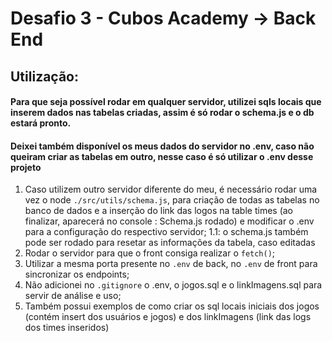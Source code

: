 # Desafio 3 - Cubos Academy -> Back End

## Utilização:

#### Para que seja possível rodar em qualquer servidor, utilizei sqls locais que inserem dados nas tabelas criadas, assim é só rodar o schema.js e o db estará pronto.

#### Deixei também disponível os meus dados do servidor no .env, caso não queiram criar as tabelas em outro, nesse caso é só utilizar o .env desse projeto

1. Caso utilizem outro servidor diferente do meu, é necessário rodar uma vez o node `./src/utils/schema.js`, para criação de todas as tabelas no banco de dados e a inserção do link das logos na table times (ao finalizar, aparecerá no console : Schema.js rodado) e modificar o .env para a configuração do respectivo servidor;
   1.1: o schema.js também pode ser rodado para resetar as informações da tabela, caso editadas
2. Rodar o servidor para que o front consiga realizar o `fetch()`;
3. Utilizar a mesma porta presente no `.env` de back, no `.env` de front para sincronizar os endpoints;
4. Não adicionei no `.gitignore` o .env, o jogos.sql e o linkImagens.sql para servir de análise e uso;
5. Também possui exemplos de como criar os sql locais iniciais dos jogos (contém insert dos usuários e jogos) e dos linkImagens (link das logs dos times inseridos)
